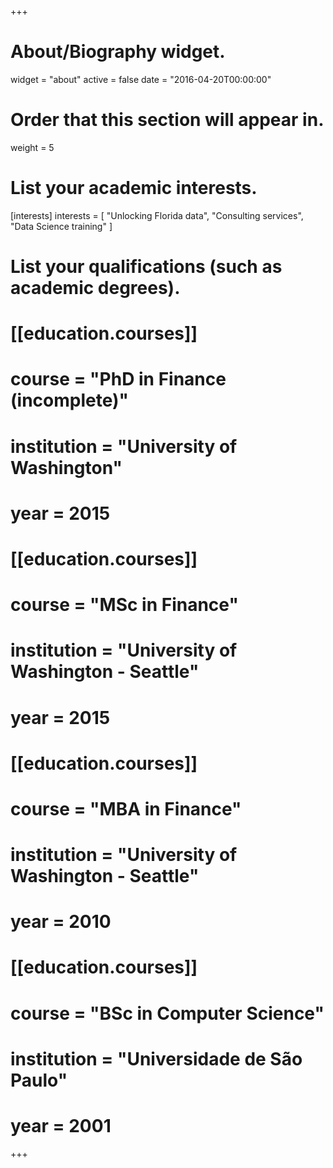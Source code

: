 +++
# About/Biography widget.
widget = "about"
active = false
date = "2016-04-20T00:00:00"

# Order that this section will appear in.
weight = 5

# List your academic interests.
[interests]
  interests = [
    "Unlocking Florida data",
    "Consulting services",
    "Data Science training"
  ]

# List your qualifications (such as academic degrees).
# [[education.courses]]
#   course = "PhD in Finance (incomplete)"
#   institution = "University of Washington"
#   year = 2015
# 
# [[education.courses]]
#   course = "MSc in Finance"
#   institution = "University of Washington - Seattle"
#   year = 2015
# 
# [[education.courses]]
#   course = "MBA in Finance"
#   institution = "University of Washington - Seattle"
#   year = 2010
# 
# [[education.courses]]
#   course = "BSc in Computer Science"
#   institution = "Universidade de São Paulo"
#   year = 2001

+++


